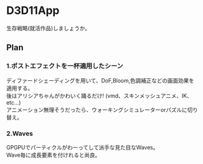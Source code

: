 # D3D11App
生存戦略(就活作品)しましょうか。

## Plan
### 1.ポストエフェクトを一杯適用したシーン
ディファードシェーディングを用いて、DoF,Bloom,色調補正などの画面効果を適用する。  
後はアリシアちゃんがかわいく踊るだけ! (vmd、スキンメッシュアニメ、IK、etc...)  
アニメーション無理そうだったら、ウォーキングシミュレーターorパズルに切り替え。

### 2.Waves
GPGPUでパーティクルがわーってして派手な見た目なWaves。  
Wave毎に成長要素を付けれると尚良。
